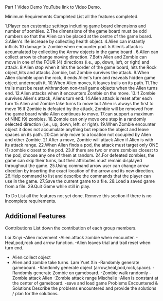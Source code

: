 Part 1
Video Demo
YouTube link to Video Demo.

Minimum Requirements
Completed
List all the features completed.

1.Player can customize settings including game board dimensions and number of zombies.
2.The dimensions of the game board must be odd numbers so that the Alien can be placed at the centre of the game board.
3.Alien's life increase by collecting health object.
4.Alien can instantly inflicts 10 damage to Zombie when encounter pod.
5.Alien’s attack is accumulated by collecting the Arrow objects in the game board .
6.Alien can collect arrow to change moving direction.
7.Both Alien and Zombie can move in one of the FOUR (4) directions (i.e., up, down, left, or right) and attack.
8.Alien stop when it hits the border of the game board, hits the Rock object,hits and attacks Zombie, but Zombie survives the attack.
9.When Alien stumble upon the rock, it ends Alien's turn and reaveals hidden game object underneath it.
10.When Alien moves, it leaves trails on its path.
11.The trails must be reset withrandom non-trail game objects when the Alien turns end.
12.Alien attacks when it encounters Zombie on the move.
13.If Zombie survives Alien's attack, Aliens turn end.
14.Alien attack is reset after each turn
15.Alien and Zombie take turns to move but Alien is always the first to move
16.If Zombie is defeated by the attack, Zombie will be removed from the game board while Alien continues to move.
17.can support a maximum of NINE (9) zombies.
18.Zombie can only move one step in a randomly selected direction (i.e., up, down, left, or right).
19.When Zombie encounter object it does not accumulate anything but replace the object and leave spaces on its path.
20.Can only move to a location not occupied by Alien and other Zombie.
21.After a move, Zombie will attack Alien if Alien is with its attack range.
22.When Alien finds a pod, the attack must target only ONE (1) zombie closest to the pod.
23.If there are two or more zombies closest to the pod, choose any one of them at random.
24.For defeated zombies, the game can skip their turns, but their attributes must remain displayed throughout the game.
25.Using command arrow user can change arrow direction by inserting the exact location of the arrow and its new direction.
26.Help command to list and describe the commands that the player can use in the game.
27.Save the current game to a file.
28.Load a saved game from a file.
29.Quit Game while still in play.

To Do
List all the features not yet done. Remove this section if there is no incomplete requirements.

Additional Features
-

Contributions
List down the contribution of each group members.

Loi Xinyi
-Alien movement
-Alien attack zombie when encounter.
-Heal,pod,rock and arrow function.
-Alien leaves trial and trail reset when turn end.
- Alien collect object
- Alien and zombie take turns.
Lam Yuet Xin
-Randomly generate gameboard.
-Randomly generate object (arrow,heal,pod,rock,space).
-Randomly generate Zombie on gameboard.
-Zombie walk randomly
-Zombie attack Alien
-Zombie attack range
Mischelle
-Alien is constant at the center of gameboard.
-save and load game
Problems Encountered & Solutions
Describe the problems encountered and provide the solutions / plan for the solutions.
